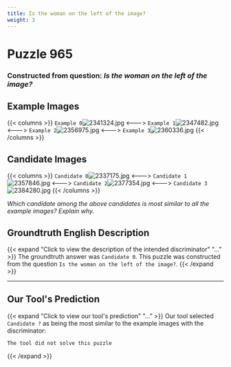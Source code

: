 ```yaml
---
title: Is the woman on the left of the image?
weight: 3
---
```


# Puzzle 965
### Constructed from question: _Is the woman on the left of the image?_


## Example Images
{{< columns >}}
`Example 0`![2341324.jpg](/gqa_images/2341324.jpg)
<--->
`Example 1`![2347482.jpg](/gqa_images/2347482.jpg)
<--->
`Example 2`![2356975.jpg](/gqa_images/2356975.jpg)
<--->
`Example 3`![2360336.jpg](/gqa_images/2360336.jpg)
{{< /columns >}}

## Candidate Images
{{< columns >}}
`Candidate 0`![2337175.jpg](/gqa_images/2337175.jpg)
<--->
`Candidate 1`![2357846.jpg](/gqa_images/2357846.jpg)
<--->
`Candidate 2`![2377354.jpg](/gqa_images/2377354.jpg)
<--->
`Candidate 3`![2384280.jpg](/gqa_images/2384280.jpg)
{{< /columns >}}

*Which candidate among the above candidates is most similar to all the example images? Explain why.*

## Groundtruth English Description

{{< expand "Click to view the description of the intended discriminator" "..." >}}
The groundtruth answer was `Candidate 0`. This puzzle was constructed from the question `Is the woman on the left of the image?`.
{{< /expand >}}

---

## Our Tool's Prediction

{{< expand "Click to view our tool's prediction" "..." >}}
Our tool selected `Candidate ?` as being the most similar to the example images with the discriminator:
```plaintext
The tool did not solve this puzzle
```
{{< /expand >}}
